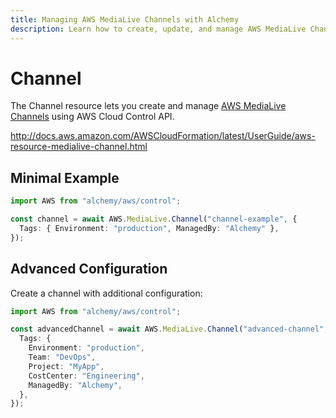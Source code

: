 ```yaml
---
title: Managing AWS MediaLive Channels with Alchemy
description: Learn how to create, update, and manage AWS MediaLive Channels using Alchemy Cloud Control.
---
```


# Channel

The Channel resource lets you create and manage [AWS MediaLive Channels](https://docs.aws.amazon.com/medialive/latest/userguide/) using AWS Cloud Control API.

http://docs.aws.amazon.com/AWSCloudFormation/latest/UserGuide/aws-resource-medialive-channel.html

## Minimal Example

```ts
import AWS from "alchemy/aws/control";

const channel = await AWS.MediaLive.Channel("channel-example", {
  Tags: { Environment: "production", ManagedBy: "Alchemy" },
});
```

## Advanced Configuration

Create a channel with additional configuration:

```ts
import AWS from "alchemy/aws/control";

const advancedChannel = await AWS.MediaLive.Channel("advanced-channel", {
  Tags: {
    Environment: "production",
    Team: "DevOps",
    Project: "MyApp",
    CostCenter: "Engineering",
    ManagedBy: "Alchemy",
  },
});
```

